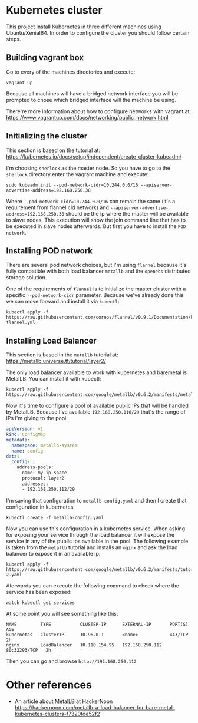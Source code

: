# Kubernetes cluster

This project install Kubernetes in three different machines using
Ubuntu/Xenial64. In order to configure the cluster you should follow
certain steps.

## Building vagrant box

Go to every of the machines directories and execute:

```shell
vagrant up
```

Because all machines will have a bridged network interface you will be
prompted to chose which bridged interface will the machine be using.

There're more information about how to configure networks with vagrant at:
https://www.vagrantup.com/docs/networking/public_network.html

## Initializing the cluster

This section is based on the tutorial at: https://kubernetes.io/docs/setup/independent/create-cluster-kubeadm/

I'm choosing `sherlock` as the master node. So you have to go to the
`sherlock` directory enter the vagrant machine and execute:

```shell
sudo kubeadm init --pod-network-cidr=10.244.0.0/16 --apiserver-advertise-address=192.168.250.38
```

Where `--pod-network-cidr=10.244.0.0/16` can remain the same (it's a
requirement from flannel cid network) and
`--apiserver-advertise-address=192.168.250.38` should be the ip where
the master will be available to slave nodes. This execution will show the join
command line that has to be executed in slave nodes afterwards. But first you
have to install the `POD network`.

## Installing POD network

There are several pod network choices, but I'm using `flannel` because
it's fully compatible with both load balancer `metallb` and the
`openebs` distributed storage solution.

One of the requirements of `flannel` is to initialize the master cluster with a specific
`--pod-network-cidr` parameter. Because we've already done this we can move forward and install it via `kubectl`:

```shell
kubectl apply -f https://raw.githubusercontent.com/coreos/flannel/v0.9.1/Documentation/kube-flannel.yml
```

## Installing Load Balancer

This section is based in the `metallb` tutorial at: https://metallb.universe.tf/tutorial/layer2/

The only load balancer available to work with kubernetes and baremetal
is MetalLB. You can install it with kubectl:

```shell
kubectl apply -f https://raw.githubusercontent.com/google/metallb/v0.6.2/manifests/metallb.yaml
```

Now it's time to configure a pool of available public IPs that will be
handled by MetalLB. Because I've available `192.168.250.110/29` that's
the range of IPs I'm giving to the pool:

```yaml
apiVersion: v1
kind: ConfigMap
metadata:
  namespace: metallb-system
  name: config
data:
  config: |
    address-pools:
    - name: my-ip-space
      protocol: layer2
      addresses:
      - 192.168.250.112/29
```

I'm saving that configuration to `metallb-config.yaml` and then I create
that configuration in kubernetes:

```shell
kubectl create -f metallb-config.yaml
```

Now you can use this configuration in a kubernetes service. When
asking for exposing your service through the load balancer it will
expose the service in any of the public ips available in the pool. The
following example is taken from the `metallb` tutorial and installs an
`nginx` and ask the load balancer to expose it in an available ip:

```shell
kubectl apply -f https://raw.githubusercontent.com/google/metallb/v0.6.2/manifests/tutorial-2.yaml
```

Aterwards you can execute the following command to check where the
service has been exposed:

```shell
watch kubectl get services
```

At some point you will see something like this:

```shell
NAME         TYPE           CLUSTER-IP      EXTERNAL-IP       PORT(S)        AGE
kubernetes   ClusterIP      10.96.0.1       <none>            443/TCP        2h
nginx        LoadBalancer   10.110.154.95   192.168.250.112   80:32293/TCP   2h
```

Then you can go and browse `http://192.168.250.112`

# Other references

- An article about MetalLB at HackerNoon https://hackernoon.com/metallb-a-load-balancer-for-bare-metal-kubernetes-clusters-f7320fde52f2
